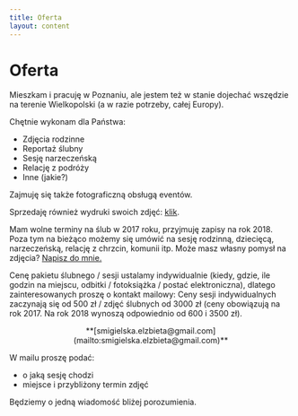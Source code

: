 ```yaml
---
title: Oferta
layout: content
---
```

Oferta
============
Mieszkam i pracuję w Poznaniu, ale jestem też w stanie dojechać wszędzie na terenie Wielkopolski (a w razie potrzeby, całej Europy). 


Chętnie wykonam dla Państwa:
- Zdjęcia rodzinne 
- Reportaż ślubny
- Sesję narzeczeńską
- Relację z podróży
- Inne (jakie?)

Zajmuję się także fotograficzną obsługą eventów. 
 
 
Sprzedaję również wydruki swoich zdjęć: [klik](http://sklep.niesmigielska.com).   
 
 
Mam wolne terminy na ślub w 2017 roku, przyjmuję zapisy na rok 2018. 
Poza tym na bieżąco możemy się umówić na sesję rodzinną, dziecięcą, narzeczeńską, relację z chrzcin, komunii itp. 
Może masz własny pomysł na zdjęcia? [Napisz do mnie.](mailto:smigielska.elzbieta@gmail.com)
 
 
Cenę pakietu ślubnego / sesji ustalamy indywidualnie (kiedy, gdzie, ile godzin na miejscu, odbitki / fotoksiążka / postać elektroniczna), dlatego zainteresowanych proszę o kontakt mailowy: 
Ceny sesji indywidualnych zaczynają się od 500 zł / zdjęć ślubnych od 3000 zł (ceny obowiązują na rok 2017. Na rok 2018  wynoszą odpowiednio od 600 i 3500 zł). 


<p><center>**[smigielska.elzbieta@gmail.com](mailto:smigielska.elzbieta@gmail.com)**</center></p>
 
 
W mailu proszę podać:
- o jaką sesję chodzi
- miejsce i przybliżony termin zdjęć
 
 
Będziemy o jedną wiadomość bliżej porozumienia. 
